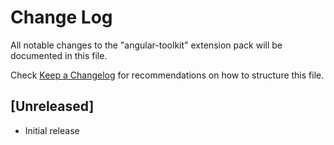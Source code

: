 # Change Log

All notable changes to the "angular-toolkit" extension pack will be documented in this file.

Check [Keep a Changelog](http://keepachangelog.com/) for recommendations on how to structure this file.

## [Unreleased]

- Initial release
